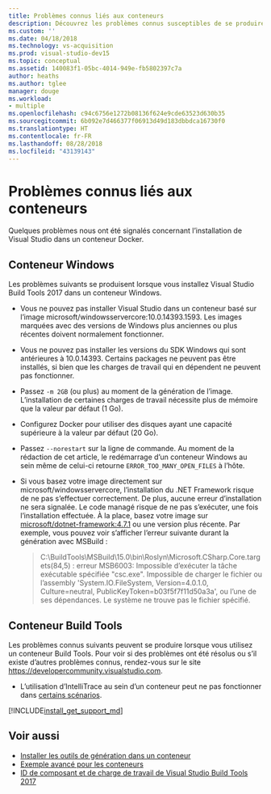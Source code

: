 ```yaml
---
title: Problèmes connus liés aux conteneurs
description: Découvrez les problèmes connus susceptibles de se produire quand vous installez Visual Studio Build Tools 2017 dans un conteneur Windows.
ms.custom: ''
ms.date: 04/18/2018
ms.technology: vs-acquisition
ms.prod: visual-studio-dev15
ms.topic: conceptual
ms.assetid: 140083f1-05bc-4014-949e-fb5802397c7a
author: heaths
ms.author: tglee
manager: douge
ms.workload:
- multiple
ms.openlocfilehash: c94c6756e1272b08136f624e9cde63523d630b35
ms.sourcegitcommit: 6b092e7d466377f06913d49d183dbbdca16730f0
ms.translationtype: HT
ms.contentlocale: fr-FR
ms.lasthandoff: 08/28/2018
ms.locfileid: "43139143"
---
```

# <a name="known-issues-for-containers"></a>Problèmes connus liés aux conteneurs

Quelques problèmes nous ont été signalés concernant l’installation de Visual Studio dans un conteneur Docker.

## <a name="windows-container"></a>Conteneur Windows

Les problèmes suivants se produisent lorsque vous installez Visual Studio Build Tools 2017 dans un conteneur Windows.

* Vous ne pouvez pas installer Visual Studio dans un conteneur basé sur l’image microsoft/windowsservercore:10.0.14393.1593. Les images marquées avec des versions de Windows plus anciennes ou plus récentes doivent normalement fonctionner.
* Vous ne pouvez pas installer les versions du SDK Windows qui sont antérieures à 10.0.14393. Certains packages ne peuvent pas être installés, si bien que les charges de travail qui en dépendent ne peuvent pas fonctionner.
* Passez `-m 2GB` (ou plus) au moment de la génération de l’image. L’installation de certaines charges de travail nécessite plus de mémoire que la valeur par défaut (1 Go).
* Configurez Docker pour utiliser des disques ayant une capacité supérieure à la valeur par défaut (20 Go).
* Passez `--norestart` sur la ligne de commande. Au moment de la rédaction de cet article, le redémarrage d’un conteneur Windows au sein même de celui-ci retourne `ERROR_TOO_MANY_OPEN_FILES` à l’hôte.
* Si vous basez votre image directement sur microsoft/windowsservercore, l’installation du .NET Framework risque de ne pas s’effectuer correctement. De plus, aucune erreur d’installation ne sera signalée. Le code managé risque de ne pas s’exécuter, une fois l’installation effectuée. À la place, basez votre image sur [microsoft/dotnet-framework:4.7.1](https://hub.docker.com/r/microsoft/dotnet-framework) ou une version plus récente. Par exemple, vous pouvez voir s’afficher l’erreur suivante durant la génération avec MSBuild :

  > C:\BuildTools\MSBuild\15.0\bin\Roslyn\Microsoft.CSharp.Core.targets(84,5) : erreur MSB6003: Impossible d’exécuter la tâche exécutable spécifiée "csc.exe". Impossible de charger le fichier ou l’assembly 'System.IO.FileSystem, Version=4.0.1.0, Culture=neutral, PublicKeyToken=b03f5f7f11d50a3a', ou l’une de ses dépendances. Le système ne trouve pas le fichier spécifié.

## <a name="build-tools-container"></a>Conteneur Build Tools

Les problèmes connus suivants peuvent se produire lorsque vous utilisez un conteneur Build Tools. Pour voir si des problèmes ont été résolus ou s’il existe d’autres problèmes connus, rendez-vous sur le site https://developercommunity.visualstudio.com.

* L’utilisation d’IntelliTrace au sein d’un conteneur peut ne pas fonctionner dans [certains scénarios](https://github.com/Microsoft/vstest/issues/940).

[!INCLUDE[install_get_support_md](includes/install_get_support_md.md)]

## <a name="see-also"></a>Voir aussi

* [Installer les outils de génération dans un conteneur](build-tools-container.md)
* [Exemple avancé pour les conteneurs](advanced-build-tools-container.md)
* [ID de composant et de charge de travail de Visual Studio Build Tools 2017](workload-component-id-vs-build-tools.md)

